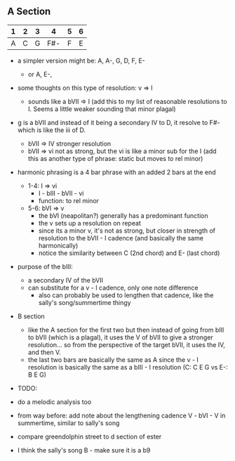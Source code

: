 ## A Section
| 1 | 2 | 3 | 4 | 5 | 6 |
| :---: | :---: | :---: | :---: | :---: | :---: |
| A | C | G | F#- | F | E |

- a simpler version might be: A, A-, G, D, F, E-
    - or A, E-, 
- some thoughts on this type of resolution: v => I
    - sounds like a bVII => I (add this to my list of reasonable resolutions to I.  Seems a little weaker sounding that minor plagal)
- g is a bVII and instead of it being a secondary IV to D, it resolve to F#- which is like the iii of D.
    - bVII => IV stronger resolution
    - bVII => vi not as strong, but the vi is like a minor sub for the I
        (add this as another type of phrase: static but moves to rel minor)
- harmonic phrasing is a 4 bar phrase with an added 2 bars at the end
    - 1-4: I => vi
        - I - bIII - bVII - vi
        - function: to rel minor
    - 5-6: bVI => v
        - the bVI (neapolitan?) generally has a predominant function
        - the v sets up a resolution on repeat
        - since its a minor v, it's not as strong, but closer in strength of resolution to the bVII - I cadence (and basically the same harmonically)
        - notice the similarity between C (2nd chord) and E- (last chord)
- purpose of the bIII: 
    - a secondary IV of the bVII
    - can substitute for a v - I cadence, only one note difference
        - also can probably be used to lengthen that cadence, like the sally's song/summertime thingy

- B section
    - like the A section for the first two but then instead of going from bIII to bVII (which is a plagal), it uses the V of bVII to give a stronger resolution... so from the perspective of the target bVII, it uses the IV, and then V.
    - the last two bars are basically the same as A since the v - I resolution is basically the same as a bIII - I resolution (C: C E G vs E-: B E G)


- TODO:
- do a melodic analysis too
- from way before: add note about the lengthening cadence V - bVI - V in summertime, similar to sally's song
- compare greendolphin street to d section of ester
- I think the sally's song B - make sure it is a b9
